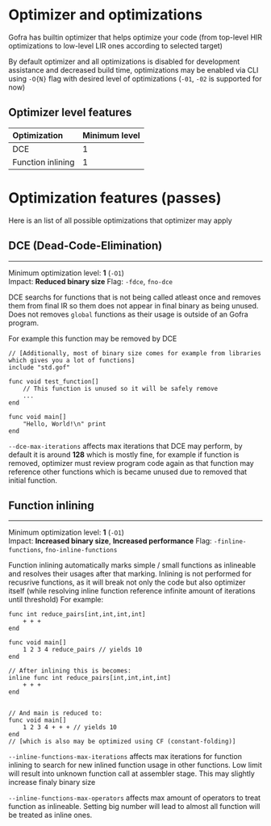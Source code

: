 # Optimizer and optimizations

Gofra has builtin optimizer that helps optimize your code 
(from top-level HIR optimizations to low-level LIR ones according to selected target)

By default optimizer and all optimizations is disabled for development assistance and decreased build time, 
optimizations may be enabled via CLI using `-O{N}` flag with desired level of optimizations (`-01`, `-02` is supported for now)


## Optimizer level features

| Optimization      | Minimum level |
|:------------------|:--------------|
| DCE               | 1             |
| Function inlining | 1             |


# Optimization features (passes)

Here is an list of all possible optimizations that optimizer may apply

## DCE (Dead-Code-Elimination)
---
Minimum optimization level: **1** (`-O1`) <br/>
Impact: **Reduced binary size**
Flag: `-fdce`, `fno-dce`

DCE searchs for functions that is not being called atleast once and removes them from final IR so them does not appear in final binary as being unused.
Does not removes `global` functions as their usage is outside of an Gofra program.


For example this function may be removed by DCE
```gofra
// [Additionally, most of binary size comes for example from libraries which gives you a lot of functions]
include "std.gof"

func void test_function[]
    // This function is unused so it will be safely remove
    ...
end

func void main[]
    "Hello, World!\n" print
end
```

`--dce-max-iterations` affects max iterations that DCE may perform, by default it is around **128** which is mostly fine, for example if function is removed, optimizer must review program code again as that function may reference other functions which is became unused due to removed that initial function.

## Function inlining
---
Minimum optimization level: **1** (`-O1`) <br/>
Impact: **Increased binary size**, **Increased performance**
Flag: `-finline-functions`, `fno-inline-functions`


Function inlining automatically marks simple / small functions as inlineable and resolves their usages after that marking.
Inlining is not performed for recusrive functions, as it will break not only the code but also optimizer itself (while resolving inline function reference infinite amount of iterations until threshold)
For example:
```gofra
func int reduce_pairs[int,int,int,int]
    + + +
end

func void main[]
    1 2 3 4 reduce_pairs // yields 10
end

// After inlining this is becomes:
inline func int reduce_pairs[int,int,int,int]
    + + +
end


// And main is reduced to:
func void main[]
    1 2 3 4 + + + // yields 10
end
// [which is also may be optimized using CF (constant-folding)]

```

`--inline-functions-max-iterations` affects max iterations for function inlining to search for new inlined function usage in other functions. 
Low limit will result into unknown function call at assembler stage. This may slightly increase finaly binary size

`--inline-functions-max-operators` affects max amount of operators to treat function as inlineable. 
Setting big number will lead to almost all function will be treated as inline ones.
